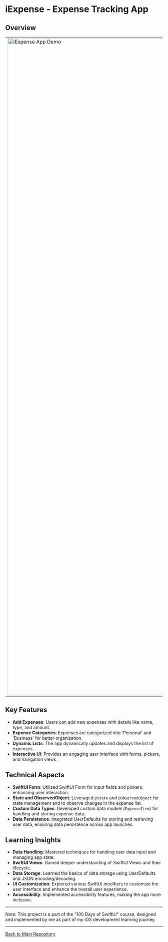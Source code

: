 # iExpense - Expense Tracking App

## Overview
<table>
  <tr>
    <td>
      <img src="https://github.com/penguin-waddle/iExpense/assets/123434744/154f37c4-ecf3-4936-a145-362474044db6" alt="iExpense App Demo" width="2100" />
    </td>
    <td>
      iExpense is a practical and user-friendly iOS app designed to help users manage and track their expenses. The app categorizes expenses into personal and business sections, offering a clear overview of one's financial activities.
    <br><br>
<em><b>Please Note:</b> This project demo was created and recorded in Swift Playgrounds on iPad, leading to an aspect ratio that may differ from the latest iPhone models.</em>
    </td>
  </tr>
</table>

## Key Features
- **Add Expenses**: Users can add new expenses with details like name, type, and amount.
- **Expense Categories**: Expenses are categorized into 'Personal' and 'Business' for better organization.
- **Dynamic Lists**: The app dynamically updates and displays the list of expenses.
- **Interactive UI**: Provides an engaging user interface with forms, pickers, and navigation views.

## Technical Aspects
- **SwiftUI Form**: Utilized SwiftUI Form for input fields and pickers, enhancing user interaction.
- **State and ObservedObject**: Leveraged `@State` and `@ObservedObject` for state management and to observe changes in the expense list.
- **Custom Data Types**: Developed custom data models (`ExpenseItem`) for handling and storing expense data.
- **Data Persistence**: Integrated UserDefaults for storing and retrieving user data, ensuring data persistence across app launches.

## Learning Insights
- **Data Handling**: Mastered techniques for handling user data input and managing app state.
- **SwiftUI Views**: Gained deeper understanding of SwiftUI Views and their lifecycle.
- **Data Storage**: Learned the basics of data storage using UserDefaults and JSON encoding/decoding.
- **UI Customization**: Explored various SwiftUI modifiers to customize the user interface and enhance the overall user experience.
- **Accessibility**: Implemented accessibility features, making the app more inclusive.

---

Note: This project is a part of the "100 Days of SwiftUI" course, designed and implemented by me as part of my iOS development learning journey.

---

[Back to Main Repository](https://github.com/penguin-waddle/100-Days-of-SwiftUI)
